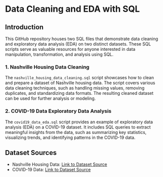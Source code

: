 # Data Cleaning and EDA with SQL


## Introduction

This GitHub repository houses two SQL files that demonstrate data cleaning and exploratory data analysis (EDA) on two distinct datasets. These SQL scripts serve as valuable resources for anyone interested in data manipulation, transformation, and analysis using SQL.

### 1. Nashville Housing Data Cleaning

The `nashville_housing_data_cleaning.sql` script showcases how to clean and prepare a dataset of Nashville housing data. The script covers various data cleaning techniques, such as handling missing values, removing duplicates, and standardizing data formats. The resulting cleaned dataset can be used for further analysis or modeling.

### 2. COVID-19 Data Exploratory Data Analysis

The `covid19_data_eda.sql` script provides an example of exploratory data analysis (EDA) on a COVID-19 dataset. It includes SQL queries to extract meaningful insights from the data, such as summarizing key statistics, visualizing trends, and identifying patterns in the COVID-19 data.

## Dataset Sources

- Nashville Housing Data: [Link to Dataset Source](https://www.kaggle.com/datasets/tmthyjames/nashville-housing-data)
- COVID-19 Data: [Link to Dataset Source](https://ourworldindata.org/covid-deaths)


